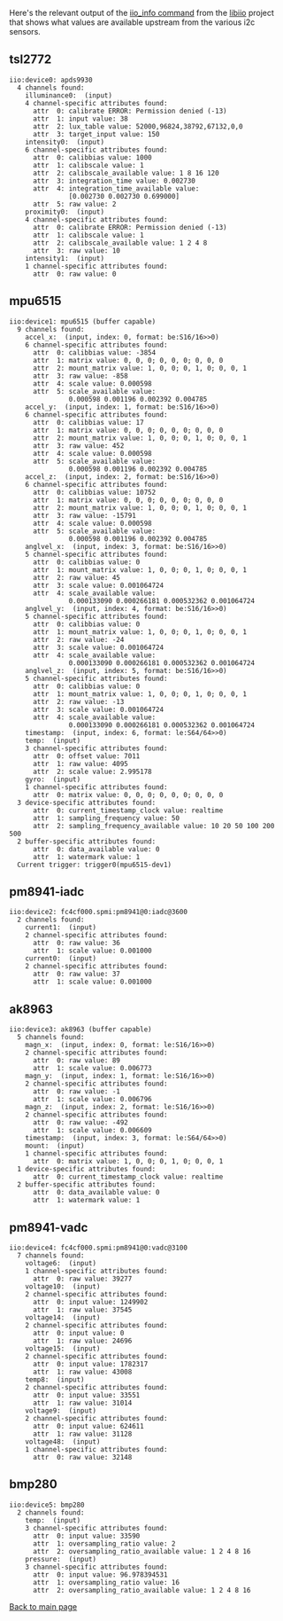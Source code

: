 Here's the relevant output of the
[iio_info command](https://github.com/analogdevicesinc/libiio/blob/master/tests/iio_info.c)
from the [libiio](https://github.com/analogdevicesinc/libiio) project that shows what values
are available upstream from the various i2c sensors.

## tsl2772

    iio:device0: apds9930
      4 channels found:
        illuminance0:  (input)
        4 channel-specific attributes found:
          attr  0: calibrate ERROR: Permission denied (-13)
          attr  1: input value: 38
          attr  2: lux_table value: 52000,96824,38792,67132,0,0
          attr  3: target_input value: 150
        intensity0:  (input)
        6 channel-specific attributes found:
          attr  0: calibbias value: 1000
          attr  1: calibscale value: 1
          attr  2: calibscale_available value: 1 8 16 120
          attr  3: integration_time value: 0.002730
          attr  4: integration_time_available value:
                   [0.002730 0.002730 0.699000]
          attr  5: raw value: 2
        proximity0:  (input)
        4 channel-specific attributes found:
          attr  0: calibrate ERROR: Permission denied (-13)
          attr  1: calibscale value: 1
          attr  2: calibscale_available value: 1 2 4 8
          attr  3: raw value: 10
        intensity1:  (input)
        1 channel-specific attributes found:
          attr  0: raw value: 0

## mpu6515

    iio:device1: mpu6515 (buffer capable)
      9 channels found:
        accel_x:  (input, index: 0, format: be:S16/16>>0)
        6 channel-specific attributes found:
          attr  0: calibbias value: -3854
          attr  1: matrix value: 0, 0, 0; 0, 0, 0; 0, 0, 0
          attr  2: mount_matrix value: 1, 0, 0; 0, 1, 0; 0, 0, 1
          attr  3: raw value: -858
          attr  4: scale value: 0.000598
          attr  5: scale_available value:
                   0.000598 0.001196 0.002392 0.004785
        accel_y:  (input, index: 1, format: be:S16/16>>0)
        6 channel-specific attributes found:
          attr  0: calibbias value: 17
          attr  1: matrix value: 0, 0, 0; 0, 0, 0; 0, 0, 0
          attr  2: mount_matrix value: 1, 0, 0; 0, 1, 0; 0, 0, 1
          attr  3: raw value: 452
          attr  4: scale value: 0.000598
          attr  5: scale_available value:
                   0.000598 0.001196 0.002392 0.004785
        accel_z:  (input, index: 2, format: be:S16/16>>0)
        6 channel-specific attributes found:
          attr  0: calibbias value: 10752
          attr  1: matrix value: 0, 0, 0; 0, 0, 0; 0, 0, 0
          attr  2: mount_matrix value: 1, 0, 0; 0, 1, 0; 0, 0, 1
          attr  3: raw value: -15791
          attr  4: scale value: 0.000598
          attr  5: scale_available value:
                   0.000598 0.001196 0.002392 0.004785
        anglvel_x:  (input, index: 3, format: be:S16/16>>0)
        5 channel-specific attributes found:
          attr  0: calibbias value: 0
          attr  1: mount_matrix value: 1, 0, 0; 0, 1, 0; 0, 0, 1
          attr  2: raw value: 45
          attr  3: scale value: 0.001064724
          attr  4: scale_available value:
                   0.000133090 0.000266181 0.000532362 0.001064724
        anglvel_y:  (input, index: 4, format: be:S16/16>>0)
        5 channel-specific attributes found:
          attr  0: calibbias value: 0
          attr  1: mount_matrix value: 1, 0, 0; 0, 1, 0; 0, 0, 1
          attr  2: raw value: -24
          attr  3: scale value: 0.001064724
          attr  4: scale_available value:
                   0.000133090 0.000266181 0.000532362 0.001064724
        anglvel_z:  (input, index: 5, format: be:S16/16>>0)
        5 channel-specific attributes found:
          attr  0: calibbias value: 0
          attr  1: mount_matrix value: 1, 0, 0; 0, 1, 0; 0, 0, 1
          attr  2: raw value: -13
          attr  3: scale value: 0.001064724
          attr  4: scale_available value:
                   0.000133090 0.000266181 0.000532362 0.001064724
        timestamp:  (input, index: 6, format: le:S64/64>>0)
        temp:  (input)
        3 channel-specific attributes found:
          attr  0: offset value: 7011
          attr  1: raw value: 4095
          attr  2: scale value: 2.995178
        gyro:  (input)
        1 channel-specific attributes found:
          attr  0: matrix value: 0, 0, 0; 0, 0, 0; 0, 0, 0
      3 device-specific attributes found:
          attr  0: current_timestamp_clock value: realtime
          attr  1: sampling_frequency value: 50
          attr  2: sampling_frequency_available value: 10 20 50 100 200 500
      2 buffer-specific attributes found:
          attr  0: data_available value: 0
          attr  1: watermark value: 1
      Current trigger: trigger0(mpu6515-dev1)

## pm8941-iadc

    iio:device2: fc4cf000.spmi:pm8941@0:iadc@3600
      2 channels found:
        current1:  (input)
        2 channel-specific attributes found:
          attr  0: raw value: 36
          attr  1: scale value: 0.001000
        current0:  (input)
        2 channel-specific attributes found:
          attr  0: raw value: 37
          attr  1: scale value: 0.001000

## ak8963

    iio:device3: ak8963 (buffer capable)
      5 channels found:
        magn_x:  (input, index: 0, format: le:S16/16>>0)
        2 channel-specific attributes found:
          attr  0: raw value: 89
          attr  1: scale value: 0.006773
        magn_y:  (input, index: 1, format: le:S16/16>>0)
        2 channel-specific attributes found:
          attr  0: raw value: -1
          attr  1: scale value: 0.006796
        magn_z:  (input, index: 2, format: le:S16/16>>0)
        2 channel-specific attributes found:
          attr  0: raw value: -492
          attr  1: scale value: 0.006609
        timestamp:  (input, index: 3, format: le:S64/64>>0)
        mount:  (input)
        1 channel-specific attributes found:
          attr  0: matrix value: 1, 0, 0; 0, 1, 0; 0, 0, 1
      1 device-specific attributes found:
          attr  0: current_timestamp_clock value: realtime
      2 buffer-specific attributes found:
          attr  0: data_available value: 0
          attr  1: watermark value: 1

## pm8941-vadc

    iio:device4: fc4cf000.spmi:pm8941@0:vadc@3100
      7 channels found:
        voltage6:  (input)
        1 channel-specific attributes found:
          attr  0: raw value: 39277
        voltage10:  (input)
        2 channel-specific attributes found:
          attr  0: input value: 1249902
          attr  1: raw value: 37545
        voltage14:  (input)
        2 channel-specific attributes found:
          attr  0: input value: 0
          attr  1: raw value: 24696
        voltage15:  (input)
        2 channel-specific attributes found:
          attr  0: input value: 1782317
          attr  1: raw value: 43008
        temp8:  (input)
        2 channel-specific attributes found:
          attr  0: input value: 33551
          attr  1: raw value: 31014
        voltage9:  (input)
        2 channel-specific attributes found:
          attr  0: input value: 624611
          attr  1: raw value: 31128
        voltage48:  (input)
        1 channel-specific attributes found:
          attr  0: raw value: 32148

## bmp280

    iio:device5: bmp280
      2 channels found:
        temp:  (input)
        3 channel-specific attributes found:
          attr  0: input value: 33590
          attr  1: oversampling_ratio value: 2
          attr  2: oversampling_ratio_available value: 1 2 4 8 16
        pressure:  (input)
        3 channel-specific attributes found:
          attr  0: input value: 96.978394531
          attr  1: oversampling_ratio value: 16
          attr  2: oversampling_ratio_available value: 1 2 4 8 16

[Back to main page](README.md)
